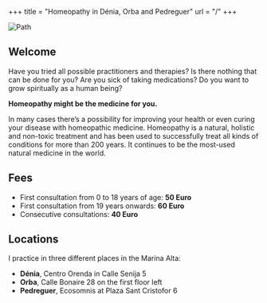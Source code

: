 +++
title = "Homeopathy in Dénia, Orba and Pedreguer"
url = "/"
+++

![Path](/images/path.jpg)

## Welcome

Have you tried all possible practitioners and therapies? Is there nothing that can be done for you? Are you sick of taking medications? Do you want to grow spiritually as a human being?

**Homeopathy might be the medicine for you.**

In many cases there’s a possibility for improving your health or even curing your disease with homeopathic medicine. Homeopathy is a natural, holistic and non-toxic treatment and has been used to successfully treat all kinds of conditions for more than 200 years. It continues to be the most-used natural medicine in the world.

## Fees
* First consultation from 0 to 18 years of age: **50 Euro**
* First consultation from 19 years onwards: **60 Euro**
* Consecutive consultations: **40 Euro**

## Locations
I practice in three different places in the Marina Alta:

* **Dénia**, Centro Orenda in Calle Senija 5
* **Orba**, Calle Bonaire 28 on the first floor left
* **Pedreguer**, Ecosomnis at Plaza Sant Cristofor 6
